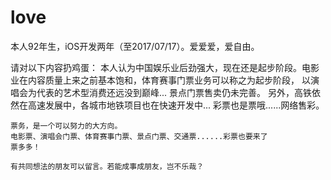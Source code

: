 # love
本人92年生，iOS开发两年（至2017/07/17）。爱爱爱，爱自由。

请对以下内容扔鸡蛋：
    本人认为中国娱乐业后劲强大，现在还是起步阶段。电影业在内容质量上来之前基本饱和，体育赛事门票业务可以称之为起步阶段，
以演唱会为代表的艺术型消费还远没到巅峰...
    景点门票售卖仍未完善。
    另外，高铁依然在高速发展中，各城市地铁项目也在快速开发中...
    彩票也是票哦......网络售彩。
    
    票务，是一个可以努力的大方向。
    电影票、演唱会门票、体育赛事门票、景点门票、交通票......彩票也要来了
    票多多！
    
    有共同想法的朋友可以留言。若能成事成朋友，岂不乐哉？
    
